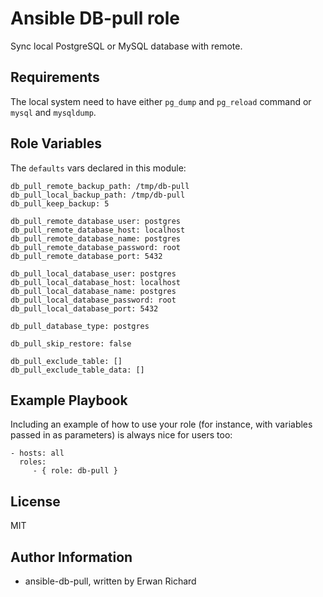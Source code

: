 Ansible DB-pull role
====================

Sync local PostgreSQL or MySQL database with remote.

Requirements
------------

The local system need to have either `pg_dump` and `pg_reload` command or `mysql` and `mysqldump`.

Role Variables
--------------

The `defaults` vars declared in this module:

```
db_pull_remote_backup_path: /tmp/db-pull
db_pull_local_backup_path: /tmp/db-pull
db_pull_keep_backup: 5

db_pull_remote_database_user: postgres
db_pull_remote_database_host: localhost
db_pull_remote_database_name: postgres
db_pull_remote_database_password: root
db_pull_remote_database_port: 5432

db_pull_local_database_user: postgres
db_pull_local_database_host: localhost
db_pull_local_database_name: postgres
db_pull_local_database_password: root
db_pull_local_database_port: 5432

db_pull_database_type: postgres

db_pull_skip_restore: false

db_pull_exclude_table: []
db_pull_exclude_table_data: []
```

Example Playbook
----------------

Including an example of how to use your role (for instance, with variables passed in as parameters) is always nice for users too:

    - hosts: all
      roles:
         - { role: db-pull }

License
-------

MIT

Author Information
------------------

 * ansible-db-pull, written by Erwan Richard
